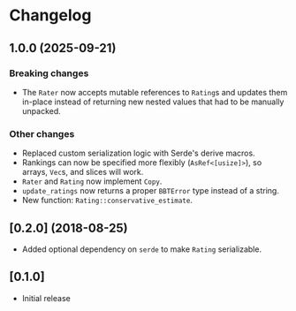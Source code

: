 # Changelog

## 1.0.0 (2025-09-21)

### Breaking changes

* The `Rater` now accepts mutable references to `Rating`s and updates them
  in-place instead of returning new nested values that had to be manually
  unpacked.

### Other changes

* Replaced custom serialization logic with Serde's derive macros.
* Rankings can now be specified more flexibly (`AsRef<[usize]>`), so arrays, `Vec`s, and slices will work.
* `Rater` and `Rating` now implement `Copy`.
* `update_ratings` now returns a proper `BBTError` type instead of a string.
* New function: `Rating::conservative_estimate`.

## [0.2.0] (2018-08-25)

* Added optional dependency on `serde` to make `Rating` serializable.

## [0.1.0]

* Initial release
